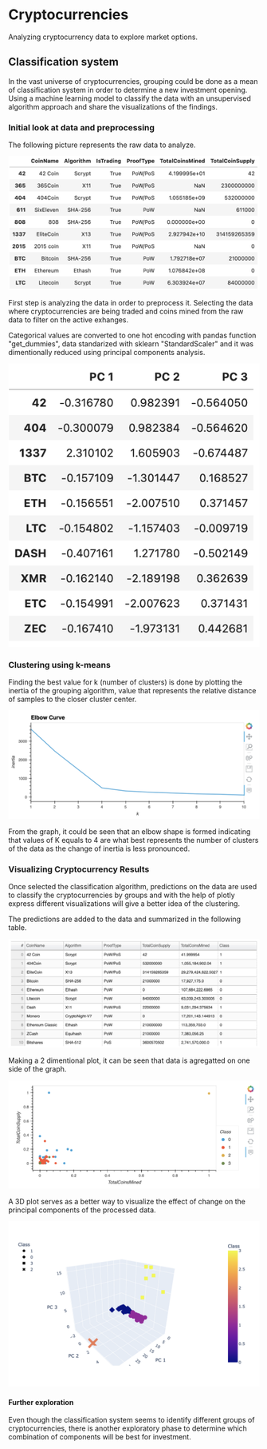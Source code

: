 # Cryptocurrencies

Analyzing cryptocurrency data to explore market options.

## Classification system

In the vast universe of cryptocurrencies, grouping could be done as a mean of classification system in order to determine a new investment opening. Using a machine learning model to classify the data with an unsupervised algorithm approach and share the visualizations of the findings. 

### Initial look at data and preprocessing

The following picture represents the raw data to analyze.

![Raw](Images/M19_1.png)

First step is analyzing the data in order to preprocess it. Selecting the data where cryptocurrencies are being traded and coins mined from the raw data to filter on the active exhanges. 

Categorical values are converted to one hot encoding with pandas function "get_dummies", data standarized with sklearn "StandardScaler" and it was dimentionally reduced using principal components analysis. 

![New](Images/M19_2.png)

### Clustering using k-means

Finding the best value for k (number of clusters) is done by plotting the inertia of the grouping algorithm, value that represents the relative distance of samples to the closer cluster center. 

![Elbow](Images/M19_3.png)

From the graph, it could be seen that an elbow shape is formed indicating that values of K equals to 4 are what best represents the number of clusters of the data as the change of inertia is less pronounced. 

### Visualizing Cryptocurrency Results

Once selected the classification algorithm, predictions on the data are used to classify the cryptocurrencies by groups and with the help of plotly express different visualizations will give a better idea of the clustering. 

The predictions are added to the data and summarized in the following table.

![table](Images/M19_5.png)

Making a 2 dimentional plot, it can be seen that data is agregatted on one side of the graph.

![graph](Images/M19_6.png)

A 3D plot serves as a better way to visualize the effect of change on the principal components of the processed data.

![graph 2](Images/M19_4.png)

#### Further exploration

Even though the classification system seems to identify different groups of cryptocurrencies, there is another exploratory phase to determine which combination of components will be best for investment.







